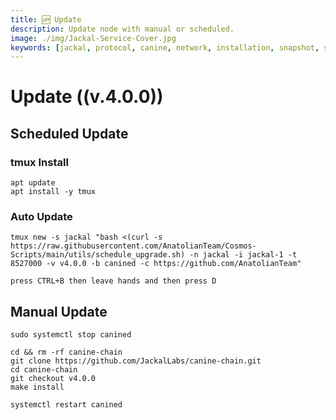 ```yaml
---
title: 🆙 Update
description: Update node with manual or scheduled.
image: ./img/Jackal-Service-Cover.jpg
keywords: [jackal, protocol, canine, network, installation, snapshot, statesync, update]
---
```


# Update ((v.4.0.0))

## Scheduled Update

### tmux Install
```shell
apt update
apt install -y tmux
```

### Auto Update
```shell
tmux new -s jackal "bash <(curl -s https://raw.githubusercontent.com/AnatolianTeam/Cosmos-Scripts/main/utils/schedule_upgrade.sh) -n jackal -i jackal-1 -t 8527000 -v v4.0.0 -b canined -c https://github.com/AnatolianTeam"
```

`press CTRL+B then leave hands and then press D`


## Manual Update
```shell
sudo systemctl stop canined

cd && rm -rf canine-chain
git clone https://github.com/JackalLabs/canine-chain.git
cd canine-chain
git checkout v4.0.0
make install

systemctl restart canined
```